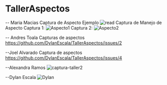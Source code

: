 # TallerAspectos
-- Maria Macias
Captura de Aspecto Ejemplo
 ![read](https://user-images.githubusercontent.com/57923545/97516179-927aac80-1960-11eb-9a8d-f2c24ce7ecd6.jpg)
Captura de Manejo de Aspecto 
Captura 1: ![Aspecto1](https://user-images.githubusercontent.com/57923545/97516884-1ed99f00-1962-11eb-9ddb-dea454b7c1e9.jpg)
Captura 2: ![Aspecto2](https://user-images.githubusercontent.com/57923545/97516893-2305bc80-1962-11eb-8018-ee669e3231e1.jpg)

-- Andres Toala
Capturas de aspectos
https://github.com/DylanEscala/TallerAspectos/issues/2

--Joel Alvarado
Captura de aspectos
https://github.com/DylanEscala/TallerAspectos/issues/4

--Alexandra Ramos 
![captura-taller2](https://user-images.githubusercontent.com/73241931/97535183-3bd59880-1989-11eb-9e3a-cc7aa71ba91c.png)

--Dylan Escala
![Dylan](https://github.com/DylanEscala/TallerAspectos/issues/6#issue-732396684)
